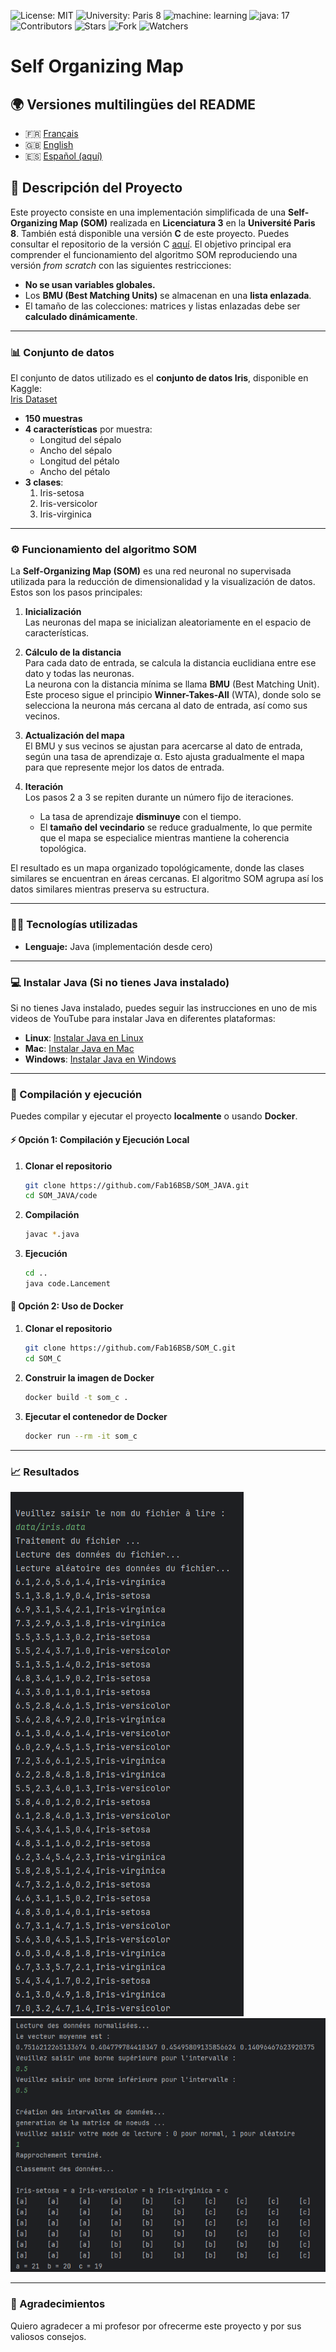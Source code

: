 ![License: MIT](https://img.shields.io/badge/Licence-MIT-green)
![University: Paris 8](https://img.shields.io/badge/University-Paris%208-red)
![machine: learning](https://img.shields.io/badge/machine-learning-blue)
![java: 17](https://img.shields.io/badge/java-17-brightgreen)
![Contributors](https://img.shields.io/badge/contributor-1-orange)
![Stars](https://img.shields.io/github/stars/Fab16BSB/SOM_JAVA?color=orange)
![Fork](https://img.shields.io/github/forks/Fab16BSB/SOM_JAVA?color=orange)
![Watchers](https://img.shields.io/github/watchers/Fab16BSB/SOM_JAVA?color=orange)

<h1> Self Organizing Map </h1>

## 🌍 Versiones multilingües del README

- 🇫🇷 [Français](./README.fr.md)
- 🇬🇧 [English](.README.md)
- 🇪🇸 [Español (aquí)](#)

## 📘 Descripción del Proyecto

Este proyecto consiste en una implementación simplificada de una **Self-Organizing Map (SOM)** realizada en **Licenciatura 3** en la **Université Paris 8**. También está disponible una versión **C** de este proyecto. Puedes consultar el repositorio de la versión C [aquí](https://github.com/Fab16BSB/SOM_C). El objetivo principal era comprender el funcionamiento del algoritmo SOM reproduciendo una versión *from scratch* con las siguientes restricciones:

- **No se usan variables globales.**  
- Los **BMU (Best Matching Units)** se almacenan en una **lista enlazada**.  
- El tamaño de las colecciones: matrices y listas enlazadas debe ser **calculado dinámicamente**.  

---

### 📊 Conjunto de datos

El conjunto de datos utilizado es el **conjunto de datos Iris**, disponible en Kaggle:  
[Iris Dataset](https://www.kaggle.com/uciml/iris)

- **150 muestras**  
- **4 características** por muestra:  
  - Longitud del sépalo  
  - Ancho del sépalo  
  - Longitud del pétalo  
  - Ancho del pétalo  
- **3 clases**:  
  1. Iris-setosa  
  2. Iris-versicolor  
  3. Iris-virginica  

---

### ⚙️ Funcionamiento del algoritmo SOM

La **Self-Organizing Map (SOM)** es una red neuronal no supervisada utilizada para la reducción de dimensionalidad y la visualización de datos. Estos son los pasos principales:

1. **Inicialización**  
   Las neuronas del mapa se inicializan aleatoriamente en el espacio de características.  

2. **Cálculo de la distancia**  
   Para cada dato de entrada, se calcula la distancia euclidiana entre ese dato y todas las neuronas.  
   La neurona con la distancia mínima se llama **BMU** (Best Matching Unit). Este proceso sigue el principio **Winner-Takes-All** (WTA), donde solo se selecciona la neurona más cercana al dato de entrada, así como sus vecinos.

3. **Actualización del mapa**  
   El BMU y sus vecinos se ajustan para acercarse al dato de entrada, según una tasa de aprendizaje α. Esto ajusta gradualmente el mapa para que represente mejor los datos de entrada.

4. **Iteración**  
   Los pasos 2 a 3 se repiten durante un número fijo de iteraciones.  
   - La tasa de aprendizaje **disminuye** con el tiempo.  
   - El **tamaño del vecindario** se reduce gradualmente, lo que permite que el mapa se especialice mientras mantiene la coherencia topológica.

El resultado es un mapa organizado topológicamente, donde las clases similares se encuentran en áreas cercanas. El algoritmo SOM agrupa así los datos similares mientras preserva su estructura.

---

### 🧑‍💻 Tecnologías utilizadas

- **Lenguaje:** Java (implementación desde cero)
  
---

### 💻 Instalar Java (Si no tienes Java instalado)

Si no tienes Java instalado, puedes seguir las instrucciones en uno de mis videos de YouTube para instalar Java en diferentes plataformas:

- **Linux**: [Instalar Java en Linux](https://www.youtube.com/watch?v=-9G2YARJ0jM)
- **Mac**: [Instalar Java en Mac](https://www.youtube.com/watch?v=hts1lGSKZfc&t=1s)
- **Windows**: [Instalar Java en Windows](https://www.youtube.com/watch?v=vCQHCYM_OVY)
  
---

### 📝 Compilación y ejecución
Puedes compilar y ejecutar el proyecto **localmente** o usando **Docker**.

#### ⚡ Opción 1: Compilación y Ejecución Local

1. **Clonar el repositorio**

   ```bash
   git clone https://github.com/Fab16BSB/SOM_JAVA.git
   cd SOM_JAVA/code
   ```
2. **Compilación**

   ```bash
   javac *.java
   ```

3. **Ejecución**

   ```bash
   cd ..
   java code.Lancement
   ```

  #### 🐳 Opción 2: Uso de Docker
  
  1. **Clonar el repositorio**
  
      ```bash
      git clone https://github.com/Fab16BSB/SOM_C.git
      cd SOM_C
      ```
  
  2. **Construir la imagen de Docker**
  
      ```bash
      docker build -t som_c .
      ```
  
  3. **Ejecutar el contenedor de Docker**
     
      ```bash
      docker run --rm -it som_c
      ```

---

### 📈 Resultados
<img src="images/execution_1.png">
<img src="images/execution_2.png" style="width: 600px;">

---

### 🙌 Agradecimientos
Quiero agradecer a mi profesor por ofrecerme este proyecto y por sus valiosos consejos.

